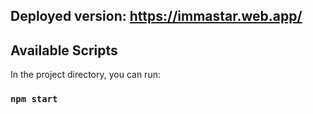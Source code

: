 Deployed version:
https://immastar.web.app/
------------------------
## Available Scripts
In the project directory, you can run:
### `npm start`


